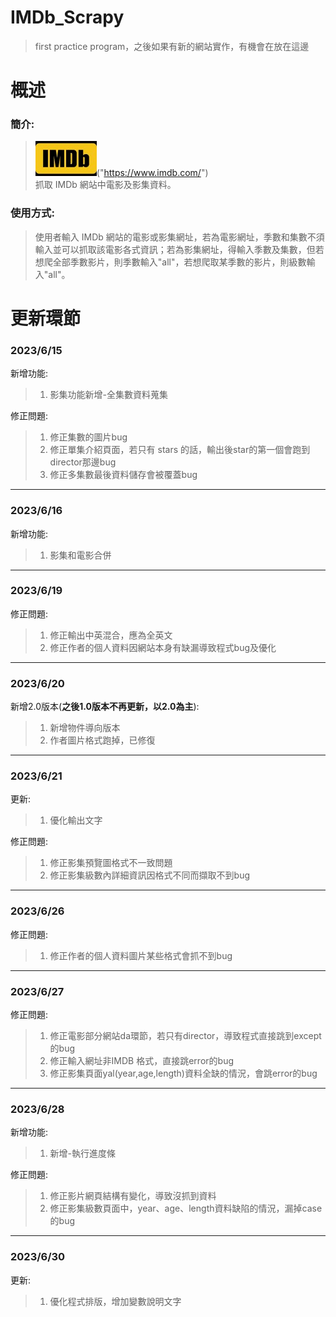 # IMDb_Scrapy
>  first practice program，之後如果有新的網站實作，有機會在放在這邊
  
# 概述  
### **簡介:** 
>  ![IMDb](imdb_mark.jpg)("https://www.imdb.com/")   
>  抓取 IMDb 網站中電影及影集資料。
      
### **使用方式:**  
>  使用者輸入 IMDb 網站的電影或影集網址，若為電影網址，季數和集數不須輸入並可以抓取該電影各式資訊；若為影集網址，得輸入季數及集數，但若想爬全部季數影片，則季數輸入"all"，若想爬取某季數的影片，則級數輸入"all"。
  
# 更新環節
### 2023/6/15  
新增功能:  
>  1. 影集功能新增-全集數資料蒐集  
  
修正問題:
>  1. 修正集數的圖片bug  
>  2. 修正單集介紹頁面，若只有 stars 的話，輸出後star的第一個會跑到director那邊bug  
>  3. 修正多集數最後資料儲存會被覆蓋bug
***
### 2023/6/16  
新增功能:  
>  1. 影集和電影合併  
***
### 2023/6/19  
修正問題:  
>  1. 修正輸出中英混合，應為全英文  
>  2. 修正作者的個人資料因網站本身有缺漏導致程式bug及優化  
***
### 2023/6/20  
新增2.0版本(**之後1.0版本不再更新，以2.0為主**):  
>  1. 新增物件導向版本
>  2. 作者圖片格式跑掉，已修復  
***
### 2023/6/21  
更新:  
>  1. 優化輸出文字  
  
修正問題:  
>  1. 修正影集預覽圖格式不一致問題  
>  2. 修正影集級數內詳細資訊因格式不同而擷取不到bug  
***
### 2023/6/26  
修正問題:  
>  1. 修正作者的個人資料圖片某些格式會抓不到bug  
***
### 2023/6/27  
修正問題:  
>  1. 修正電影部分網站da環節，若只有director，導致程式直接跳到except的bug  
>  2. 修正輸入網址非IMDB 格式，直接跳error的bug  
>  3. 修正影集頁面yal(year,age,length)資料全缺的情況，會跳error的bug  
***
### 2023/6/28  
新增功能:  
>  1. 新增-執行進度條  
  
修正問題:  
>  1. 修正影片網頁結構有變化，導致沒抓到資料  
>  2. 修正影集級數頁面中，year、age、length資料缺陷的情況，漏掉case的bug  
***
### 2023/6/30  
更新:  
>  1. 優化程式排版，增加變數說明文字  
  